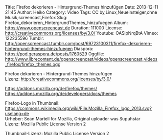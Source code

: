 Title: Firefox dekorieren - Hintergrund-Themes hinzufügen
Date: 2013-12-11 21:45
Author: Heiko
Category: Video
Tags: CC by,Linux,Neueinsteiger,ohne Musik,screencast,Firefox
Slug: Firefox_dekorieren_HintergrundThemes_hinzufuegen
Album: https://www.openscreencast.de
Duration: 111000
License: http://creativecommons.org/licenses/by/3.0/
Youtube: OASipNrqBtA
Vimeo: 122235596
Tumblr: http://openscreencast.tumblr.com/post/69723100311/firefox-dekorieren-hintergrund-themes-hinzufuegen
Diaspora: https://pod.geraspora.de/posts/1760529
Oggfile: http://www.librecontent.de/openscreencast/videos/openscreencast_videos_firefox/firefox_themes.ogg

Firefox dekorieren - Hintergrund-Themes hinzufügen  
Lizenz: <http://creativecommons.org/licenses/by/3.0/>  
  
<https://addons.mozilla.org/de/firefox/themes/>  
<https://addons.mozilla.org/de/developers/docs/themes>  
  
Firefox-Logo in Thumbnail:  
<https://commons.wikimedia.org/wiki/File:Mozilla_Firefox_logo_2013.svg?uselang=de>  
Urheber: Sean Martell for Mozilla, Original uploader was Supuhstar  
Lizenz: Mozilla Public License Version 2  
  
Thumbnail-Lizenz: Mozilla Public License Version 2

